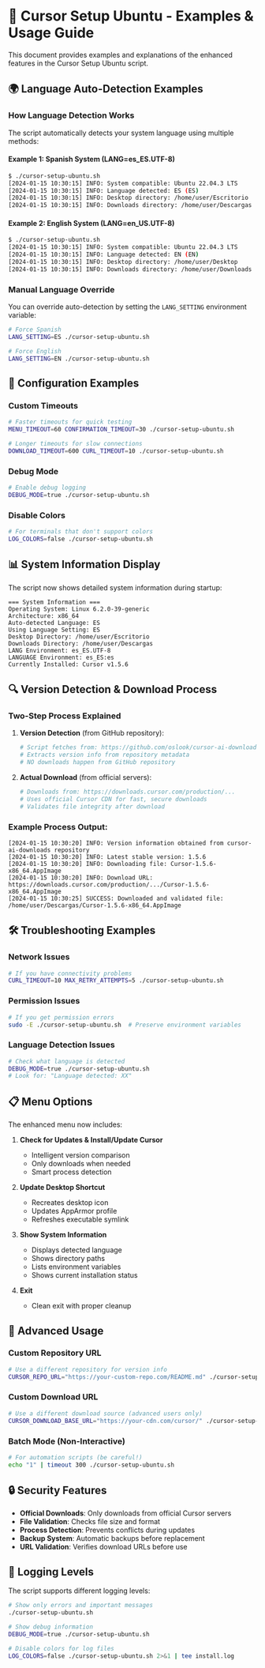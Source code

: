 # 🚀 Cursor Setup Ubuntu - Examples & Usage Guide

This document provides examples and explanations of the enhanced features in the Cursor Setup Ubuntu script.

## 🌍 Language Auto-Detection Examples

### How Language Detection Works

The script automatically detects your system language using multiple methods:

#### Example 1: Spanish System (LANG=es_ES.UTF-8)
```bash
$ ./cursor-setup-ubuntu.sh
[2024-01-15 10:30:15] INFO: System compatible: Ubuntu 22.04.3 LTS
[2024-01-15 10:30:15] INFO: Language detected: ES (ES)
[2024-01-15 10:30:15] INFO: Desktop directory: /home/user/Escritorio
[2024-01-15 10:30:15] INFO: Downloads directory: /home/user/Descargas
```

#### Example 2: English System (LANG=en_US.UTF-8)
```bash
$ ./cursor-setup-ubuntu.sh
[2024-01-15 10:30:15] INFO: System compatible: Ubuntu 22.04.3 LTS
[2024-01-15 10:30:15] INFO: Language detected: EN (EN)
[2024-01-15 10:30:15] INFO: Desktop directory: /home/user/Desktop
[2024-01-15 10:30:15] INFO: Downloads directory: /home/user/Downloads
```

### Manual Language Override

You can override auto-detection by setting the `LANG_SETTING` environment variable:

```bash
# Force Spanish
LANG_SETTING=ES ./cursor-setup-ubuntu.sh

# Force English
LANG_SETTING=EN ./cursor-setup-ubuntu.sh
```

## 🔧 Configuration Examples

### Custom Timeouts
```bash
# Faster timeouts for quick testing
MENU_TIMEOUT=60 CONFIRMATION_TIMEOUT=30 ./cursor-setup-ubuntu.sh

# Longer timeouts for slow connections
DOWNLOAD_TIMEOUT=600 CURL_TIMEOUT=10 ./cursor-setup-ubuntu.sh
```

### Debug Mode
```bash
# Enable debug logging
DEBUG_MODE=true ./cursor-setup-ubuntu.sh
```

### Disable Colors
```bash
# For terminals that don't support colors
LOG_COLORS=false ./cursor-setup-ubuntu.sh
```

## 📊 System Information Display

The script now shows detailed system information during startup:

```
=== System Information ===
Operating System: Linux 6.2.0-39-generic
Architecture: x86_64
Auto-detected Language: ES
Using Language Setting: ES
Desktop Directory: /home/user/Escritorio
Downloads Directory: /home/user/Descargas
LANG Environment: es_ES.UTF-8
LANGUAGE Environment: es_ES:es
Currently Installed: Cursor v1.5.6
```

## 🔍 Version Detection & Download Process

### Two-Step Process Explained

1. **Version Detection** (from GitHub repository):
   ```bash
   # Script fetches from: https://github.com/oslook/cursor-ai-downloads
   # Extracts version info from repository metadata
   # NO downloads happen from GitHub repository
   ```

2. **Actual Download** (from official servers):
   ```bash
   # Downloads from: https://downloads.cursor.com/production/...
   # Uses official Cursor CDN for fast, secure downloads
   # Validates file integrity after download
   ```

### Example Process Output:
```
[2024-01-15 10:30:20] INFO: Version information obtained from cursor-ai-downloads repository
[2024-01-15 10:30:20] INFO: Latest stable version: 1.5.6
[2024-01-15 10:30:20] INFO: Downloading file: Cursor-1.5.6-x86_64.AppImage
[2024-01-15 10:30:20] INFO: Download URL: https://downloads.cursor.com/production/.../Cursor-1.5.6-x86_64.AppImage
[2024-01-15 10:30:25] SUCCESS: Downloaded and validated file: /home/user/Descargas/Cursor-1.5.6-x86_64.AppImage
```

## 🛠️ Troubleshooting Examples

### Network Issues
```bash
# If you have connectivity problems
CURL_TIMEOUT=10 MAX_RETRY_ATTEMPTS=5 ./cursor-setup-ubuntu.sh
```

### Permission Issues
```bash
# If you get permission errors
sudo -E ./cursor-setup-ubuntu.sh  # Preserve environment variables
```

### Language Detection Issues
```bash
# Check what language is detected
DEBUG_MODE=true ./cursor-setup-ubuntu.sh
# Look for: "Language detected: XX"
```

## 📋 Menu Options

The enhanced menu now includes:

1. **Check for Updates & Install/Update Cursor**
   - Intelligent version comparison
   - Only downloads when needed
   - Smart process detection

2. **Update Desktop Shortcut**
   - Recreates desktop icon
   - Updates AppArmor profile
   - Refreshes executable symlink

3. **Show System Information**
   - Displays detected language
   - Shows directory paths
   - Lists environment variables
   - Shows current installation status

4. **Exit**
   - Clean exit with proper cleanup

## 🎯 Advanced Usage

### Custom Repository URL
```bash
# Use a different repository for version info
CURSOR_REPO_URL="https://your-custom-repo.com/README.md" ./cursor-setup-ubuntu.sh
```

### Custom Download URL
```bash
# Use a different download source (advanced users only)
CURSOR_DOWNLOAD_BASE_URL="https://your-cdn.com/cursor/" ./cursor-setup-ubuntu.sh
```

### Batch Mode (Non-Interactive)
```bash
# For automation scripts (be careful!)
echo "1" | timeout 300 ./cursor-setup-ubuntu.sh
```

## 🔒 Security Features

- **Official Downloads**: Only downloads from official Cursor servers
- **File Validation**: Checks file size and format
- **Process Detection**: Prevents conflicts during updates
- **Backup System**: Automatic backups before replacement
- **URL Validation**: Verifies download URLs before use

## 📝 Logging Levels

The script supports different logging levels:

```bash
# Show only errors and important messages
./cursor-setup-ubuntu.sh

# Show debug information
DEBUG_MODE=true ./cursor-setup-ubuntu.sh

# Disable colors for log files
LOG_COLORS=false ./cursor-setup-ubuntu.sh 2>&1 | tee install.log
```
